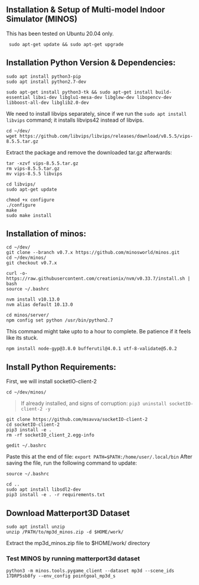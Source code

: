 ## Installation & Setup of Multi-model Indoor Simulator (MINOS)
This has been tested on Ubuntu 20.04 only.
```
 sudo apt-get update && sudo apt-get upgrade
```
## Installation Python Version & Dependencies:
```
sudo apt install python3-pip
sudo apt install python2.7-dev
```
```
sudo apt-get install python3-tk && sudo apt-get install build-essential libxi-dev libglu1-mesa-dev libglew-dev libopencv-dev libboost-all-dev libglib2.0-dev
```
We need to install libvips separately, since if we run the ```sudo apt install libvips``` command; it installs libvips42 instead of libvips.
```
cd ~/dev/
wget https://github.com/libvips/libvips/releases/download/v8.5.5/vips-8.5.5.tar.gz
```
Extract the package and remove the downloaded tar.gz afterwards:
```
tar -xzvf vips-8.5.5.tar.gz
rm vips-8.5.5.tar.gz
mv vips-8.5.5 libvips
```
```
cd libvips/
sudo apt-get update
```
```
chmod +x configure
./configure
make
sudo make install
````
## Installation of minos:
```
cd ~/dev/
git clone --branch v0.7.x https://github.com/minosworld/minos.git
cd ~/dev/minos/
git checkout v0.7.x
```
```
curl -o- https://raw.githubusercontent.com/creationix/nvm/v0.33.7/install.sh | bash
source ~/.bashrc
```
```
nvm install v10.13.0
nvm alias default 10.13.0
```
```
cd minos/server/
npm config set python /usr/bin/python2.7
```
This command might take upto to a hour to complete. Be patience if it feels like its stuck.
```
npm install node-gyp@3.8.0 bufferutil@4.0.1 utf-8-validate@5.0.2
```

## Install Python Requirements:
First, we will install socketIO-client-2
```
cd ~/dev/minos/
```
> If already installed, and signs of corruption: ```pip3 uninstall socketIO-client-2 -y```

```
git clone https://github.com/msavva/socketIO-client-2
cd socketIO-client-2
pip3 install -e .
rm -rf socketIO_client_2.egg-info
```
```
gedit ~/.bashrc
```
Paste this at the end of file: ```export PATH=$PATH:/home/user/.local/bin```
After saving the file, run the following command to update:
```
source ~/.bashrc
```
```
cd ..
sudo apt install libsdl2-dev
pip3 install -e . -r requirements.txt
```
## Download Matterport3D Dataset
```
sudo apt install unzip
unzip /PATH/to/mp3d_minos.zip -d $HOME/work/
```
Extract the mp3d_minos.zip file to $HOME/work/ directory
### Test MINOS by running matterport3d dataset
```
python3 -m minos.tools.pygame_client --dataset mp3d --scene_ids 17DRP5sb8fy --env_config pointgoal_mp3d_s
```
